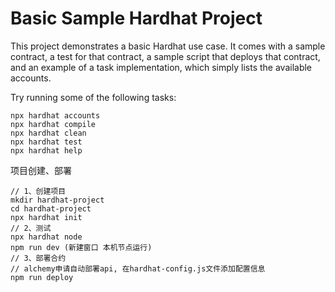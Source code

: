 # Basic Sample Hardhat Project

This project demonstrates a basic Hardhat use case. It comes with a sample contract, a test for that contract, a sample script that deploys that contract, and an example of a task implementation, which simply lists the available accounts.

Try running some of the following tasks:

```shell
npx hardhat accounts
npx hardhat compile
npx hardhat clean
npx hardhat test
npx hardhat help
```

项目创建、部署
```shell
// 1、创建项目
mkdir hardhat-project
cd hardhat-project
npx hardhat init
// 2、测试
npx hardhat node
npm run dev (新建窗口 本机节点运行)
// 3、部署合约
// alchemy申请自动部署api, 在hardhat-config.js文件添加配置信息
npm run deploy
```
